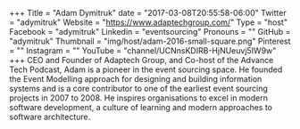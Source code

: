 +++
Title = "Adam Dymitruk"
date = "2017-03-08T20:55:58-06:00"
Twitter = "adymitruk"
Website = "https://www.adaptechgroup.com/"
Type = "host"
Facebook = "adymitruk"
Linkedin = "eventsourcing"
Pronouns = ""
GitHub = "adymitruk"
Thumbnail = "img/host/adam-2016-small-square.png"
Pinterest = ""
Instagram = ""
YouTube = "channel/UCNnsKDIRB-HjNUeuvj5IW9w"
+++
CEO and Founder of Adaptech Group, and Co-host of the Advance Tech Podcast, Adam is a pioneer in the event sourcing space. He founded the Event Modelling approach for designing and building information systems and is a core contributor to one of the earliest event sourcing projects in 2007 to 2008. He inspires organisations to excel in modern software development, a culture of learning and modern approaches to software architecture.